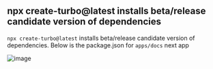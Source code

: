 ## npx create-turbo@latest installs beta/release candidate version of dependencies

`npx create-turbo@latest` installs beta/release candidate version of dependencies. Below is the package.json for `apps/docs` next app

![image](https://github.com/Aloneduckling/turborepo-issue/assets/54030684/aec7b90b-5662-4d74-8f8a-b210ba3f049d)
